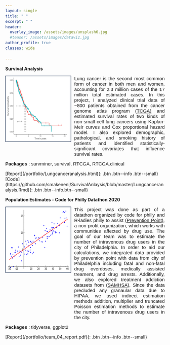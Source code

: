 ```yaml
---
layout: single
title: " "
excerpt: " "
header:
  overlay_image: /assets/images/unsplash6.jpg
  #teaser: /assets/images/dataviz.jpg
author_profile: true  
classes: wide 

--- 
```


<style>
.myDiv {  
  text-align: justify;
  font-size: 15px;
  font-family: Arial, Helvetica, sans-serif; 
  overflow: hidden;
}

p.clear {
  clear: both;
}

ul {
  list-style-type: none;
  margin: 0;
  padding: 0;
  overflow: hidden;
  font-size: 15px;
  font-family: Arial, Helvetica, sans-serif; 
  
} 

li{
  font-size: 20px;
  font-family: Arial, Helvetica, sans-serif; 
 }
</style>   

**Survival Analysis**
<p>
<img src="/assets/images/survplot_test.png" style="float:left;width:200px;height:200px;margin-right:10px;border:1px solid #021a40;padding:3px;background-color:sand;"> <div class="myDiv">Lung cancer is the second most common form of cancer in both men and women, accounting for 2.3 million cases of the 17 million total estimated cases. In this project, I analyzed clinical trial data of ~800 patients obtained from the cancer genome atlas program <a href="https://www.cancer.gov/about-nci/organization/ccg/research/structural-genomics/tcga">(TCGA)</a> and estimated survival rates of two kinds of non-small cell lung cancers using Kaplan-Meir curves and Cox proportional hazard model. I also explored demographic, pathological, and smoking history of patients and identified statistically-significant covariates that influence survival rates.</div>
</p>

<p class="clear"><div class="myDiv"><strong>Packages</strong> : survminer, survival, RTCGA, RTCGA.clinical</div></p>
[Report](/portfolio/Lungcanceranalysis.html){: .btn .btn--info .btn--small}    [Code](https://github.com/smakeneni/SurvivalAnlaysis/blob/master/Lungcanceranalysis.Rmd){: .btn .btn--info.btn--small}
<br>

**Population Estimates - Code for Philly Datathon 2020**
<p>
<img src="/assets/images/Linear_regression.png" style="float:left;width:200px;height:200px;margin-right:10px;border:1px solid #021a40;padding:3px;background-color:sand;"> <div class="myDiv">This project was done as part of a datathon organized by code for philly and R-ladies philly to assist <a href="https://ppponline.org/">(Prevention Point)</a>, a non-profit organization, which works with communities affected by drug use. The goal of our team was to estimate the number of intravenous drug users in the city of Philadelphia. In order to aid our calculations, we integrated data provided by prevention point with data from city of Philadelphia including fatal and non-fatal drug overdoses, medically assisted treament, and drug arrests. Additionally, we also explored treatment addiction datasets from <a href="https://www.samhsa.gov">(SAMHSA)</a>. Since the data precluded any granaular data due to HIPAA, we used indirect estimation methods addition, multiplier and truncated Poisson estimation methods to estimate the number of intravenous drug users in the city.</div>
</p>

<p class="clear"><div class="myDiv"><strong>Packages</strong> : tidyverse, ggplot2</div></p>
[Report](/portfolio/team_04_report.pdf){: .btn .btn--info .btn--small}    
